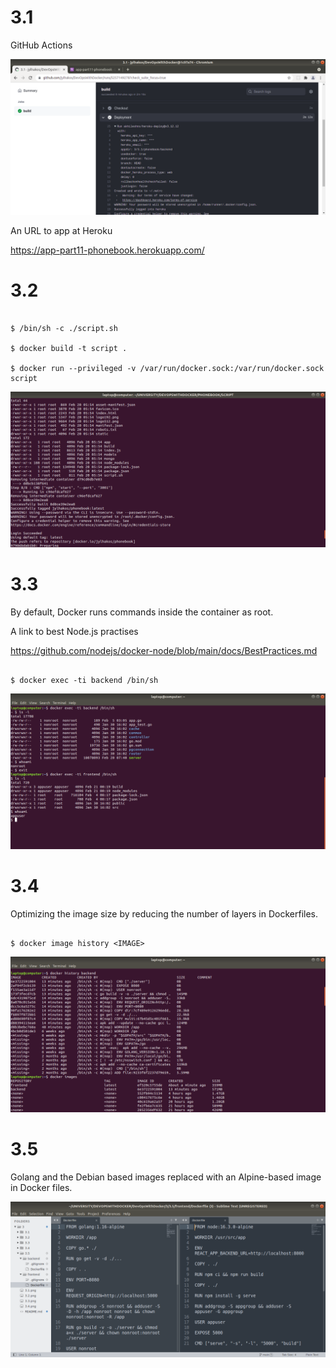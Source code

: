 # 3.1

GitHub Actions

![alt text](https://github.com/jylhakos/DevOpsWithDocker/blob/main/3/3.1.png?raw=true)

An URL to app at Heroku

https://app-part11-phonebook.herokuapp.com/

# 3.2

```

$ /bin/sh -c ./script.sh

$ docker build -t script .

$ docker run --privileged -v /var/run/docker.sock:/var/run/docker.sock script

```
![alt text](https://github.com/jylhakos/DevOpsWithDocker/blob/main/3/3.2.png?raw=true)

# 3.3

By default, Docker runs commands inside the container as root.

A link to best Node.js practises

https://github.com/nodejs/docker-node/blob/main/docs/BestPractices.md

```

$ docker exec -ti backend /bin/sh

```
![alt text](https://github.com/jylhakos/DevOpsWithDocker/blob/main/3/3.3.png?raw=true)

# 3.4

Optimizing the image size by reducing the number of layers in Dockerfiles.

```

$ docker image history <IMAGE>

```
![alt text](https://github.com/jylhakos/DevOpsWithDocker/blob/main/3/3.4.png?raw=true)

# 3.5

Golang and the Debian based images replaced with an Alpine-based image in Docker files.

![alt text](https://github.com/jylhakos/DevOpsWithDocker/blob/main/3/3.5.png?raw=true)
